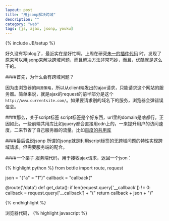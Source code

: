 ```yaml
---
layout: post
title: "用jsonp解决跨域"
description: ""
category: "web"
tags: [js, ajax, jsonp, youku]
---
```

{% include JB/setup %}

好久没有写blog了，最近实在是好忙啊。上周在研究[朱一的插件代码](https://github.com/zythum/youkuhtml5playerbookmark) 时，发现了原来可以用jsonp来解决跨域问题，而且解决方法非常巧妙，而且，优酷就是这么干的。

####首先，为什么会有跨域问题？

因为由浏览器的`同源策略`，所以从client端发出的ajax请求，只能请求这个网站的服务器。简单来说，就是ajax的request的前半部分是这个`http://www.currentsite.com/`。如果要请求别的域名下的服务，浏览器会弹错误信息。

####那么，关于script标签
script标签是个好东西，url里的domain是啥都行。正因如此，一些前端共用库比如jquery都会直接用cdn上的，一来提升用户的访问速度，二来节省了自己服务器的流量。比如[百度的共用库](http://developer.baidu.com/wiki/index.php?title=docs/cplat/libs)

####最后说说jsonp
所谓的jsonp就是利用script标签的无跨域问题的特性实现跨域请求。但需要服务端的配合。

####一个栗子
服务端代码，用于接收ajax请求，返回一个json：

{% highlight python %}
from bottle import route, request

json = "{\"a\" = \"1\"}"
callback = "callback("

@route('/data')
def get_data():
	if len(request.query['__callback']) != 0:
		callback = request.query['__callback'] + "("
	return callback + json + ")"

{% endhighlight %}

浏览器代码，
{% highlight javascript %}
<script url ="http://mydomain.com/data?__callback=run_callback" />
{% endhighlight %}

至此完结。

####script得到的是什么？
{% highlight javascript %}
run_callback("{\"a\" = \"1\"}")
// 哇，竟然将json传到某function里去了
{% endhighlight %}

{% highlight javascript %}
function run_callback(data){
	console.log(data['a'])
	// ...
}
{% endhighlight %}

是不是很巧妙！！！


####最后来个实际的栗子

话说其实优酷就是通过jsonp接口来跨域获取视频信息。

try it~

`http://v.youku.com/player/getPlaylist/VideoIDS/XNjc1MjQwNTQ4/Pf/4?__callback=abcdefg`

####最后有一个邪恶的想法
那利用这个接口+解真实地址的[方法](https://github.com/zythum/youkuhtml5playerbookmark/blob/master/2.0/source/youku.js)得到mp4格式的地址不就可以实现，无缝盗链了吗。。。

[邪恶想法实践](http://jsfiddle.net/lelouchcr/QyHvX/)，使用的是jquery封装的jsonp，直接播放优酷的视频without ad.
